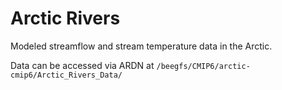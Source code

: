 # Arctic Rivers
Modeled streamflow and stream temperature data in the Arctic.

Data can be accessed via ARDN at `/beegfs/CMIP6/arctic-cmip6/Arctic_Rivers_Data/`
